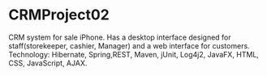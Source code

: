 # CRMProject02

CRM system for sale iPhone. Has a desktop interface designed for staff(storekeeper, cashier, Manager) and a web interface for customers.
Technology: Hibernate, Spring,REST, Maven, jUnit, Log4j2, JavaFX, HTML, CSS, JavaScript, AJAX.
